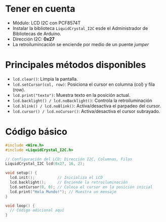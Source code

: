 # Tener en cuenta
* Módulo: LCD I2C con PCF8574T
* Instalar la biblioteca `LiquidCrystal_I2C` esde el Administrador de Bibliotecas de Arduino.
* Dirección I2C: **0x27**
* La retroilumincación se enciende por medio de un puente *jumper*

# Principales métodos disponibles

* `lcd.clear()`: Limpia la pantalla.
* `lcd.setCursor(col, row)`: Posiciona el cursor en columna (col) y fila (row).
* `lcd.print("texto")`: Muestra texto en la posición actual.
* `lcd.backlight() / lcd.noBacklight()`: Controla la retroiluminación
* `lcd.blink() / lcd.noBlink()`: Activa/desactiva el parpadeo del cursor.
* `lcd.cursor() / lcd.noCursor()`: Activa/desactiva el cursor subrayado.



# Código básico

```c
#include <Wire.h>
#include <LiquidCrystal_I2C.h>

// Configuración del LCD: Dirección I2C, Columnas, Filas
LiquidCrystal_I2C lcd(0x27, 16, 2);

void setup() {
  lcd.init();          // Inicializa el LCD
  lcd.backlight();     // Enciende la retroiluminación
  lcd.setCursor(0, 0); // Coloca el cursor en la posición inicial
  lcd.print("Hola Mundo!"); // Muestra un mensaje
}

void loop() {
  // Código adicional aquí
}
```
